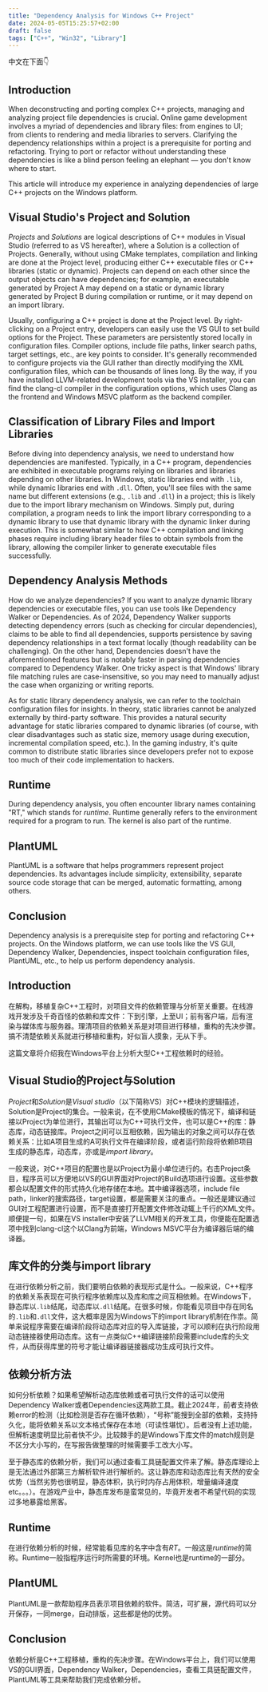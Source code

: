 ```yaml
---
title: "Dependency Analysis for Windows C++ Project"
date: 2024-05-05T15:25:57+02:00
draft: false
tags: ["C++", "Win32", "Library"]
---
```


中文在下面👇

## Introduction

When deconstructing and porting complex C++ projects, managing and analyzing project file dependencies is crucial. Online game development involves a myriad of dependencies and library files: from engines to UI; from clients to rendering and media libraries to servers. Clarifying the dependency relationships within a project is a prerequisite for porting and refactoring. Trying to port or refactor without understanding these dependencies is like a blind person feeling an elephant — you don't know where to start.

This article will introduce my experience in analyzing dependencies of large C++ projects on the Windows platform.

## Visual Studio's Project and Solution

*Projects* and *Solutions* are logical descriptions of C++ modules in Visual Studio (referred to as VS hereafter), where a Solution is a collection of Projects. Generally, without using CMake templates, compilation and linking are done at the Project level, producing either C++ executable files or C++ libraries (static or dynamic). Projects can depend on each other since the output objects can have dependencies; for example, an executable generated by Project A may depend on a static or dynamic library generated by Project B during compilation or runtime, or it may depend on an import library.

Usually, configuring a C++ project is done at the Project level. By right-clicking on a Project entry, developers can easily use the VS GUI to set build options for the Project. These parameters are persistently stored locally in configuration files. Compiler options, include file paths, linker search paths, target settings, etc., are key points to consider. It's generally recommended to configure projects via the GUI rather than directly modifying the XML configuration files, which can be thousands of lines long. By the way, if you have installed LLVM-related development tools via the VS installer, you can find the clang-cl compiler in the configuration options, which uses Clang as the frontend and Windows MSVC platform as the backend compiler.

## Classification of Library Files and Import Libraries

Before diving into dependency analysis, we need to understand how dependencies are manifested. Typically, in a C++ program, dependencies are exhibited in executable programs relying on libraries and libraries depending on other libraries. In Windows, static libraries end with `.lib`, while dynamic libraries end with `.dll`. Often, you'll see files with the same name but different extensions (e.g., `.lib` and `.dll`) in a project; this is likely due to the import library mechanism on Windows. Simply put, during compilation, a program needs to link the import library corresponding to a dynamic library to use that dynamic library with the dynamic linker during execution. This is somewhat similar to how C++ compilation and linking phases require including library header files to obtain symbols from the library, allowing the compiler linker to generate executable files successfully.

## Dependency Analysis Methods

How do we analyze dependencies? If you want to analyze dynamic library dependencies or executable files, you can use tools like Dependency Walker or Dependencies. As of 2024, Dependency Walker supports detecting dependency errors (such as checking for circular dependencies), claims to be able to find all dependencies, supports persistence by saving dependency relationships in a text format locally (though readability can be challenging). On the other hand, Dependencies doesn't have the aforementioned features but is notably faster in parsing dependencies compared to Dependency Walker. One tricky aspect is that Windows' library file matching rules are case-insensitive, so you may need to manually adjust the case when organizing or writing reports.

As for static library dependency analysis, we can refer to the toolchain configuration files for insights. In theory, static libraries cannot be analyzed externally by third-party software. This provides a natural security advantage for static libraries compared to dynamic libraries (of course, with clear disadvantages such as static size, memory usage during execution, incremental compilation speed, etc.). In the gaming industry, it's quite common to distribute static libraries since developers prefer not to expose too much of their code implementation to hackers.

## Runtime

During dependency analysis, you often encounter library names containing "RT," which stands for *runtime*. Runtime generally refers to the environment required for a program to run. The kernel is also part of the runtime.

## PlantUML

PlantUML is a software that helps programmers represent project dependencies. Its advantages include simplicity, extensibility, separate source code storage that can be merged, automatic formatting, among others.

## Conclusion

Dependency analysis is a prerequisite step for porting and refactoring C++ projects. On the Windows platform, we can use tools like the VS GUI, Dependency Walker, Dependencies, inspect toolchain configuration files, PlantUML, etc., to help us perform dependency analysis.

## Introduction

在解构，移植复杂C++工程时，对项目文件的依赖管理与分析至关重要。在线游戏开发涉及千奇百怪的依赖和库文件：下到引擎，上至UI；前有客户端，后有渲染与媒体库与服务器。理清项目的依赖关系是对项目进行移植，重构的先决步骤。搞不清楚依赖关系就进行移植和重构，好似盲人摸象，无从下手。

这篇文章将介绍我在Windows平台上分析大型C++工程依赖时的经验。

## Visual Studio的Project与Solution

*Project*和*Solution*是*Visual studio*（以下简称VS）对C++模块的逻辑描述，Solution是Project的集合。一般来说，在不使用CMake模板的情况下，编译和链接以Project为单位进行，其输出可以为C++可执行文件，也可以是C++的库：静态库，动态链接库。Project之间可以互相依赖，因为输出的对象之间可以存在依赖关系：比如A项目生成的A可执行文件在编译阶段，或者运行阶段将依赖B项目生成的静态库，动态库，亦或是*import library*。

一般来说，对C++项目的配置也是以Project为最小单位进行的。右击Project条目，程序员可以方便地以VS的GUI界面对Project的Build选项进行设置。这些参数都会以配置文件的形式持久化地存储在本地。其中编译器选项，include file path，linker的搜索路径，target设置，都是需要关注的重点。一般还是建议通过GUI对工程配置进行设置，而不是直接打开配置文件修改动辄上千行的XML文件。顺便提一句，如果在VS installer中安装了LLVM相关的开发工具，你便能在配置选项中找到clang-cl这个以Clang为前端，Windows MSVC平台为编译器后端的编译器。

## 库文件的分类与import library

在进行依赖分析之前，我们要明白依赖的表现形式是什么。一般来说，C++程序的依赖关系表现在可执行程序依赖库以及库和库之间互相依赖。在Windows下，静态库以`.lib`结尾，动态库以`.dll`结尾。在很多时候，你能看见项目中存在同名的`.lib`和`.dll`文件，这大概率是因为Windows下的import library机制在作祟。简单来说程序需要在编译阶段将动态库对应的导入库链接，才可以顺利在执行阶段用动态链接器使用动态库。这有一点类似C++编译链接阶段需要include库的头文件，从而获得库里的符号才能让编译器链接器成功生成可执行文件。

## 依赖分析方法

如何分析依赖？如果希望解析动态库依赖或者可执行文件的话可以使用Dependency Walker或者Dependencies这两款工具。截止2024年，前者支持依赖error的检测（比如检测是否存在循环依赖），“号称”能搜到全部的依赖，支持持久化，能将依赖关系以文本格式保存在本地（可读性堪忧）。后者没有上述功能，但解析速度明显比前者快不少。比较棘手的是Windows下库文件的match规则是不区分大小写的，在写报告做整理的时候需要手工改大小写。

至于静态库的依赖分析，我们可以通过查看工具链配置文件来了解。静态库理论上是无法通过外部第三方解析软件进行解析的。这让静态库和动态库比有天然的安全优势（当然劣势也很明显，静态体积，执行时内存占用体积，增量编译速度etc。。。）。在游戏产业中，静态库发布是蛮常见的，毕竟开发者不希望代码的实现过多地暴露给黑客。

## Runtime

在进行依赖分析的时候，经常能看见库的名字中含有*RT*。一般这是*runtime*的简称。Runtime一般指程序运行时所需要的环境。Kernel也是runtime的一部分。

## PlantUML

PlantUML是一款帮助程序员表示项目依赖的软件。简洁，可扩展，源代码可以分开保存，一同merge，自动排版，这些都是他的优势。

## Conclusion

依赖分析是C++工程移植，重构的先决步骤。在Windows平台上，我们可以使用VS的GUI界面，Dependency Walker，Dependencies，查看工具链配置文件，PlantUML等工具来帮助我们完成依赖分析。
